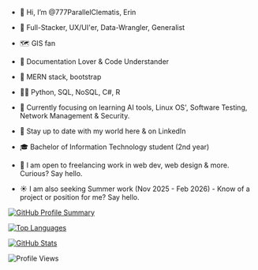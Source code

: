 - 👋 Hi, I’m @777ParallelClematis, Erin
- 🪷 Full-Stacker, UX/UI'er, Data-Wrangler, Generalist
- 🗺️ GIS fan
- 📝 Documentation Lover & Code Understander
- 🌱 MERN stack, bootstrap
- 👩‍💻 Python, SQL, NoSQL, C#, R
- 🧭 Currently focusing on learning AI tools, Linux OS', Software Testing, Network Management & Security.
- 💫 Stay up to date with my world here & on LinkedIn
- 🎓 Bachelor of Information Technology student (2nd year)

- 💼 I am open to freelancing work in web dev, web design & more. Curious? Say hello.
- ☀️ I am also seeking Summer work (Nov 2025 - Feb 2026) - Know of a project or position for me? Say hello.

  
[![GitHub Profile Summary](https://github-profile-summary-cards.vercel.app/api/cards/profile-details?username=777ParallelClematis&theme=github_dark)](https://github.com/777ParallelClematis)

[![Top Languages](https://github-readme-stats.vercel.app/api/top-langs/?username=777ParallelClematis&layout=compact&theme=tokyonight)](https://github.com/777ParallelClematis)

[![GitHub Stats](https://github-readme-stats.vercel.app/api?username=777ParallelClematis&show_icons=true&hide_rank=true&theme=transparent)](https://github.com/777ParallelClematis)

![Profile Views](https://komarev.com/ghpvc/?username=777ParallelClematis&color=blueviolet&style=flat-square)
